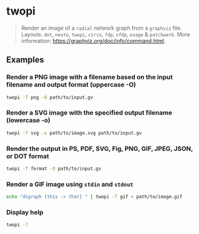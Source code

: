 # twopi

> Render an image of a `radial` network graph from a `graphviz` file. Layouts: `dot`, `neato`, `twopi`, `circo`, `fdp`, `sfdp`, `osage` & `patchwork`. More information: <https://graphviz.org/doc/info/command.html>.

## Examples

### Render a PNG image with a filename based on the input filename and output format (uppercase -O)

```bash
twopi -T png -O path/to/input.gv
```

### Render a SVG image with the specified output filename (lowercase -o)

```bash
twopi -T svg -o path/to/image.svg path/to/input.gv
```

### Render the output in PS, PDF, SVG, Fig, PNG, GIF, JPEG, JSON, or DOT format

```bash
twopi -T format -O path/to/input.gv
```

### Render a GIF image using `stdin` and `stdout`

```bash
echo "digraph {this -> that} " | twopi -T gif > path/to/image.gif
```

### Display help

```bash
twopi -?
```
